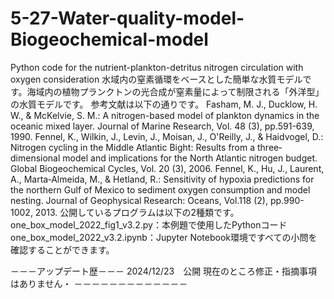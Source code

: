 # 5-27-Water-quality-model-Biogeochemical-model
Python code for the nutrient-plankton-detritus nitrogen circulation with oxygen consideration
水域内の窒素循環をベースとした簡単な水質モデルです。海域内の植物プランクトンの光合成が窒素量によって制限される「外洋型」の水質モデルです。
参考文献は以下の通りです。
Fasham, M. J., Ducklow, H. W., & McKelvie, S. M.: A nitrogen-based model of plankton dynamics in the oceanic mixed layer. Journal of Marine Research, Vol. 48 (3), pp.591-639, 1990.
Fennel, K., Wilkin, J., Levin, J., Moisan, J., O'Reilly, J., & Haidvogel, D.: Nitrogen cycling in the Middle Atlantic Bight: Results from a three‐dimensional model and implications for the North Atlantic nitrogen budget. Global Biogeochemical Cycles, Vol. 20 (3), 2006.
Fennel, K., Hu, J., Laurent, A., Marta‐Almeida, M., & Hetland, R.: Sensitivity of hypoxia predictions for the northern Gulf of Mexico to sediment oxygen consumption and model nesting. Journal of Geophysical Research: Oceans, Vol.118 (2), pp.990-1002, 2013.
公開しているプログラムは以下の2種類です。
one_box_model_2022_fig1_v3.2.py：本例題で使用したPythonコード
one_box_model_2022_v3.2.ipynb：Jupyter Notebook環境ですべての小問を確認することができます。

－－－アップデート歴－－－
2024/12/23　公開
現在のところ修正・指摘事項はありません・
－－－－－－－－－－－－－


